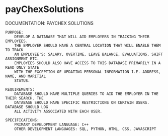 # payChexSolutions
DOCUMENTATION: PAYCHEX SOLUTIONS
	
	PURPOSE: 
		DEVELOP A DATABASE THAT WILL AID EMPLOYERS IN TRACKING THEIR EMPLOYEES. 
		THE EMPLOYER SHOULD HAVE A CENTRAL LOCATION THAT WILL ENABLE THEM TO TRACK
		AN EMPLOYEE'S: SALARY, OVERTIME, LEAVE BALANCE, EVALUATIONS, SHIFT ASSIGNMENT ETC.
		EMPLOYEES SHOULD ALSO HAVE ACCESS TO THIS DATABASE PRIMARILY IN A READ ONLY STATE
		WITH THE EXCEPTION OF UPDATING PERSONAL INFORMATION I.E. ADDRESS, NAME, AND MARITIAL 
		STATUS.
	
	REQUIREMENTS: 
		DATABASE SHOULD HAVE MULTIPLE QUERIES TO AID THE EMPLOYER IN THE THEIR SEARCH. THE
		DATABASE SHOULD HAVE SPECIFIC RESTRICTIONS ON CERTAIN USERS. DATABASE SHOULD LOG
		ALL ACTIVITY ASSOCIATED WITH EACH USER. 
	
	SPECIFICATIONS: 
		PRIMARY DEVELOPMENT LANGUAGE: C++
		OTHER DEVELOPMENT LANGUAGES: SQL, PYTHON, HTML, CSS, JAVASCRIPT
